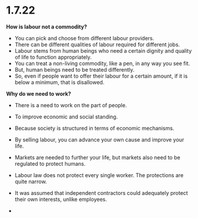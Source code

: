 # 1.7.22
**How is labour not a commodity?**
- You can pick and choose from different labour providers.
- There can be different qualities of labour required for different jobs.
- Labour stems from human beings who need a certain dignity and quality of life to function appropriately.
- You can treat a non-living commodity, like a pen, in any way you see fit.
- But, human beings need to be treated differently.
- So, even if people want to offer their labour for a certain amount, if it is below a minimum, that is disallowed.

**Why do we need to work?**
- There is a need to work on the part of people.
- To improve economic and social standing.
- Because society is structured in terms of economic mechanisms.
- By selling labour, you can advance your own cause and improve your life.
- Markets are needed to further your life, but markets also need to be regulated to protect humans.

- Labour law does not protect every single worker. The protections are quite narrow.
- It was assumed that independent contractors could adequately protect their own interests, unlike employees.
- 